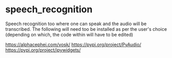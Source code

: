 # speech_recognition

Speech recognition too where one can speak and the audio will be transcribed. The following will need too be installed as per the user's choice (depending on which, the code within will have to be edited)

https://alphacephei.com/vosk/
https://pypi.org/project/PyAudio/
https://pypi.org/project/ipywidgets/
